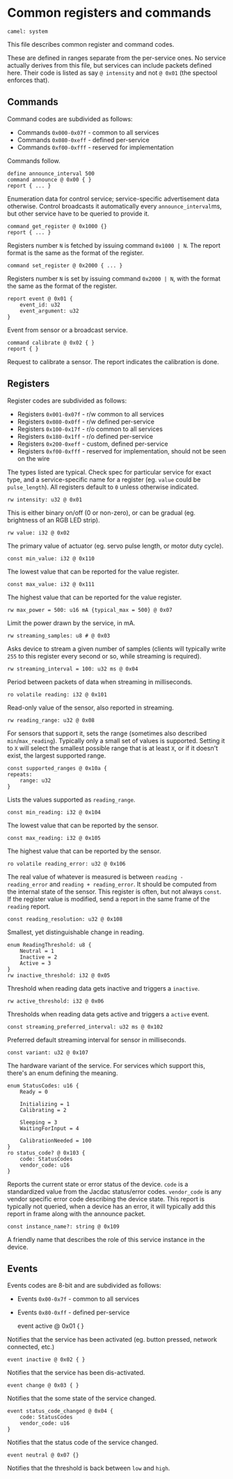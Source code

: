 # Common registers and commands

    camel: system

This file describes common register and command codes.

These are defined in ranges separate from the per-service ones.
No service actually derives from this file, but services can include packets
defined here.
Their code is listed as say `@ intensity` and not `@ 0x01` (the spectool enforces that).

## Commands

Command codes are subdivided as follows:
* Commands `0x000-0x07f` - common to all services
* Commands `0x080-0xeff` - defined per-service
* Commands `0xf00-0xfff` - reserved for implementation

Commands follow.

    define announce_interval 500
    command announce @ 0x00 { }
    report { ... }

Enumeration data for control service; service-specific advertisement data otherwise.
Control broadcasts it automatically every ``announce_interval``ms, but other service have to be queried to provide it.

    command get_register @ 0x1000 {}
    report { ... }

Registers number `N` is fetched by issuing command `0x1000 | N`.
The report format is the same as the format of the register.

    command set_register @ 0x2000 { ... }

Registers number `N` is set by issuing command `0x2000 | N`, with the format
the same as the format of the register.

    report event @ 0x01 {
        event_id: u32
        event_argument: u32
    }

Event from sensor or a broadcast service. 

    command calibrate @ 0x02 { }
    report { }

Request to calibrate a sensor. The report indicates the calibration is done.

## Registers

Register codes are subdivided as follows:
* Registers `0x001-0x07f` - r/w common to all services
* Registers `0x080-0x0ff` - r/w defined per-service
* Registers `0x100-0x17f` - r/o common to all services
* Registers `0x180-0x1ff` - r/o defined per-service
* Registers `0x200-0xeff` - custom, defined per-service
* Registers `0xf00-0xfff` - reserved for implementation, should not be seen on the wire

The types listed are typical. Check spec for particular service for exact type,
and a service-specific name for a register (eg. `value` could be `pulse_length`).
All registers default to `0` unless otherwise indicated.

    rw intensity: u32 @ 0x01

This is either binary on/off (0 or non-zero), or can be gradual (eg. brightness of an RGB LED strip).

    rw value: i32 @ 0x02

The primary value of actuator (eg. servo pulse length, or motor duty cycle).

    const min_value: i32 @ 0x110

The lowest value that can be reported for the value register.

    const max_value: i32 @ 0x111

The highest value that can be reported for the value register.

    rw max_power = 500: u16 mA {typical_max = 500} @ 0x07

Limit the power drawn by the service, in mA.

    rw streaming_samples: u8 # @ 0x03

Asks device to stream a given number of samples
(clients will typically write `255` to this register every second or so, while streaming is required).

    rw streaming_interval = 100: u32 ms @ 0x04

Period between packets of data when streaming in milliseconds.

    ro volatile reading: i32 @ 0x101

Read-only value of the sensor, also reported in streaming.

    rw reading_range: u32 @ 0x08

For sensors that support it, sets the range (sometimes also described `min`/`max_reading`).
Typically only a small set of values is supported.
Setting it to `X` will select the smallest possible range that is at least `X`,
or if it doesn't exist, the largest supported range.

    const supported_ranges @ 0x10a {
    repeats:
        range: u32
    }

Lists the values supported as `reading_range`.

    const min_reading: i32 @ 0x104

The lowest value that can be reported by the sensor.

    const max_reading: i32 @ 0x105

The highest value that can be reported by the sensor.

    ro volatile reading_error: u32 @ 0x106

The real value of whatever is measured is between `reading - reading_error` and `reading + reading_error`. It should be computed from the internal state of the sensor. This register is often, but not always `const`. If the register value is modified,
send a report in the same frame of the ``reading`` report.

    const reading_resolution: u32 @ 0x108

Smallest, yet distinguishable change in reading.

    enum ReadingThreshold: u8 {
        Neutral = 1
        Inactive = 2
        Active = 3
    }
    rw inactive_threshold: i32 @ 0x05

Threshold when reading data gets inactive and triggers a ``inactive``.

    rw active_threshold: i32 @ 0x06

Thresholds when reading data gets active and triggers a ``active`` event.

    const streaming_preferred_interval: u32 ms @ 0x102

Preferred default streaming interval for sensor in milliseconds.

    const variant: u32 @ 0x107

The hardware variant of the service.
For services which support this, there's an enum defining the meaning.

    enum StatusCodes: u16 {
        Ready = 0

        Initializing = 1
        Calibrating = 2

        Sleeping = 3
        WaitingForInput = 4

        CalibrationNeeded = 100
    }
    ro status_code? @ 0x103 {
        code: StatusCodes
        vendor_code: u16
    }

Reports the current state or error status of the device. ``code`` is a standardized value from 
the Jacdac status/error codes. ``vendor_code`` is any vendor specific error code describing the device
state. This report is typically not queried, when a device has an error, it will typically
add this report in frame along with the announce packet.

    const instance_name?: string @ 0x109

A friendly name that describes the role of this service instance in the device.

## Events

Events codes are 8-bit and are subdivided as follows:
* Events `0x00-0x7f` - common to all services
* Events `0x80-0xff` - defined per-service

    event active @ 0x01 { }

Notifies that the service has been activated (eg. button pressed, network connected, etc.)

    event inactive @ 0x02 { }

Notifies that the service has been dis-activated.

    event change @ 0x03 { }

Notifies that the some state of the service changed.

    event status_code_changed @ 0x04 {
        code: StatusCodes
        vendor_code: u16
    }

Notifies that the status code of the service changed.

    event neutral @ 0x07 {}

Notifies that the threshold is back between ``low`` and ``high``.
